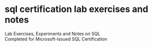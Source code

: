 # sql certification lab exercises and notes

Lab Exercises, Experiments and Notes on SQL <br>
Completed for Microsoft-Issued SQL Certification
